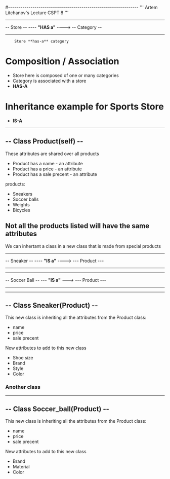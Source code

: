 #----------------------------------------------------------------
''' Artem Litchanov's Lecture CSPT 8 '''


 -----------                                 --------------
 -- Store --      ---- **"HAS a"** ---->     -- Category --
 -----------                                 --------------

        Store **has-a** category

# Composition / Association
- Store here is composed of one or many categories
- Category is associated with a store
- **HAS-A**
  
  
# Inheritance example for Sports Store
- **IS-A**
  
-------------------------
-- Class Product(self) --
-------------------------
These attributes are shared over all products
- Product has a name - an attribute
- Product has a price - an attribute
- Product has a sale precent - an attribute

products:
- Sneakers
- Soccer balls
- Weights
- Bicycles

## Not all the products listed will have the same attributes
We can inhertant a class in a new class that is made from special products

-------------                                ---------------
-- Sneaker --      ---- **"IS a"** ---->     --- Product ---
-------------                                ---------------

-----------------                             ---------------
-- Soccer Ball --    --- **"IS a"** --->      --- Product ---
-----------------                             ---------------


----------------------------
-- Class Sneaker(Product) --
----------------------------
This new class is inheriting all the attributes from the Product class:
- name
- price
- sale precent
  
New attributes to add to this new class
- Shoe size
- Brand
- Style
- Color

### Another class
----------------------------
-- Class Soccer_ball(Product) --
----------------------------
This new class is inheriting all the attributes from the Product class:
- name
- price
- sale precent
  
New attributes to add to this new class
- Brand
- Material
- Color